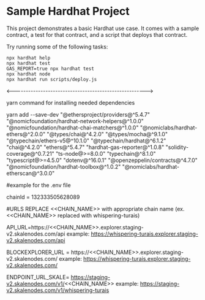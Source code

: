 # Sample Hardhat Project

This project demonstrates a basic Hardhat use case. It comes with a sample contract, a test for that contract, and a script that deploys that contract.

Try running some of the following tasks:

```shell
npx hardhat help
npx hardhat test
GAS_REPORT=true npx hardhat test
npx hardhat node
npx hardhat run scripts/deploy.js
```
<------------------------------------------------------>

yarn command for installing needed dependencies

yarn add --save-dev "@ethersproject/providers@^5.4.7" "@nomicfoundation/hardhat-network-helpers@^1.0.0" "@nomicfoundation/hardhat-chai-matchers@^1.0.0" "@nomiclabs/hardhat-ethers@^2.0.0" "@types/chai@^4.2.0" "@types/mocha@^9.1.0" "@typechain/ethers-v5@^10.1.0" "@typechain/hardhat@^6.1.2" "chai@^4.2.0" "ethers@^5.4.7" "hardhat-gas-reporter@^1.0.8" "solidity-coverage@^0.7.21" "ts-node@>=8.0.0" "typechain@^8.1.0" "typescript@>=4.5.0" "dotenv@^16.0.1" "@openzeppelin/contracts@^4.7.0" "@nomicfoundation/hardhat-toolbox@^1.0.2" "@nomiclabs/hardhat-etherscan@^3.0.0"



#example for the .env file 

chainId = 132333505628089

#URLS REPLACE <<CHAIN_NAME>> with appropriate chain name (ex. <<CHAIN_NAME>> replaced with whispering-turais)
   
API_URL=https://<<CHAIN_NAME>>.explorer.staging-v2.skalenodes.com/api
    example: https://whispering-turais.explorer.staging-v2.skalenodes.com/api
    
BLOCKEXPLORER_URL = https://<<CHAIN_NAME>>.explorer.staging-v2.skalenodes.com/
    example: https://whispering-turais.explorer.staging-v2.skalenodes.com/

ENDPOINT_URL_SKALE= https://staging-v2.skalenodes.com/v1/<<CHAIN_NAME>>
    example: https://staging-v2.skalenodes.com/v1/whispering-turais

